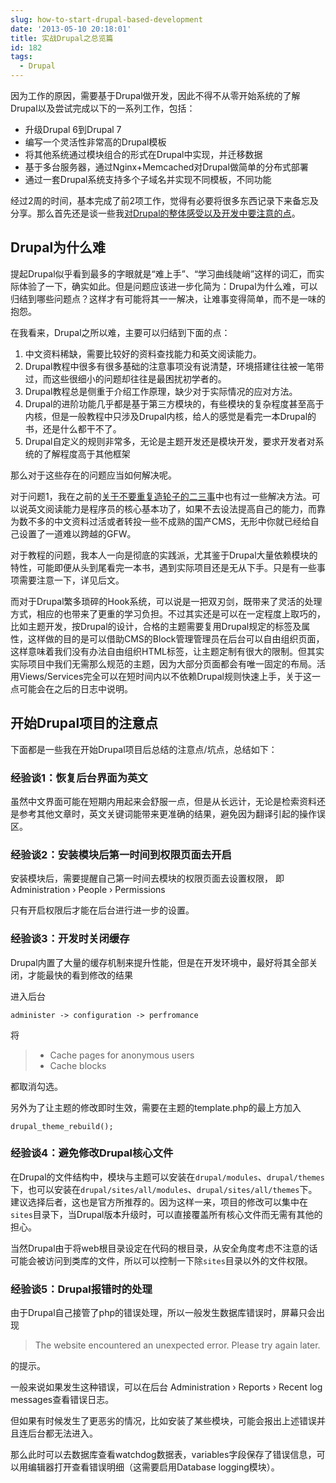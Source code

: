 ```yaml
---
slug: how-to-start-drupal-based-development
date: '2013-05-10 20:18:01'
title: 实战Drupal之总览篇
id: 182
tags:
  - Drupal
---
```


因为工作的原因，需要基于Drupal做开发，因此不得不从零开始系统的了解Drupal以及尝试完成以下的一系列工作，包括：

- 升级Drupal 6到Drupal 7
- 编写一个灵活性非常高的Drupal模板
- 将其他系统通过模块组合的形式在Drupal中实现，并迁移数据
- 基于多台服务器，通过Nginx+Memcached对Drupal做简单的分布式部署
- 通过一套Drupal系统支持多个子域名并实现不同模板，不同功能

经过2周的时间，基本完成了前2项工作，觉得有必要将很多东西记录下来备忘及分享。那么首先还是谈一些我[对Drupal的整体感受以及开发中要注意的点](http://avnpc.com/pages/how-to-start-drupal-based-development)。


## Drupal为什么难

提起Drupal似乎看到最多的字眼就是“难上手”、“学习曲线陡峭”这样的词汇，而实际体验了一下，确实如此。但是问题应该进一步化简为：Drupal为什么难，可以归结到哪些问题点？这样才有可能将其一一解决，让难事变得简单，而不是一味的抱怨。

在我看来，Drupal之所以难，主要可以归结到下面的点：

1. 中文资料稀缺，需要比较好的资料查找能力和英文阅读能力。
2. Drupal教程中很多有很多基础的注意事项没有说清楚，环境搭建往往被一笔带过，而这些很细小的问题却往往是最困扰初学者的。
3. Drupal教程总是侧重于介绍工作原理，缺少对于实际情况的应对方法。
4. Drupal的进阶功能几乎都是基于第三方模块的，有些模块的复杂程度甚至高于内核，但是一般教程中只涉及Drupal内核，给人的感觉是看完一本Drupal的书，还是什么都干不了。
5. Drupal自定义的规则非常多，无论是主题开发还是模块开发，要求开发者对系统的了解程度高于其他框架

那么对于这些存在的问题应当如何解决呢。

对于问题1，我在之前的[关于不要重复造轮子的二三事](http://avnpc.com/pages/howto-find-best-wheel-for-programming)中也有过一些解决方法。可以说英文阅读能力是程序员的核心基本功了，如果不去设法提高自己的能力，而靠为数不多的中文资料过活或者转投一些不成熟的国产CMS，无形中你就已经给自己设置了一道难以跨越的GFW。

对于教程的问题，我本人一向是彻底的实践派，尤其鉴于Drupal大量依赖模块的特性，可能即便从头到尾看完一本书，遇到实际项目还是无从下手。只是有一些事项需要注意一下，详见后文。

而对于Drupal繁多琐碎的Hook系统，可以说是一把双刃剑，既带来了灵活的处理方式，相应的也带来了更重的学习负担。不过其实还是可以在一定程度上取巧的，比如主题开发，按Drupal的设计，合格的主题需要复用Drupal规定的标签及属性，这样做的目的是可以借助CMS的Block管理管理员在后台可以自由组织页面，这样意味着我们没有办法自由组织HTML标签，让主题定制有很大的限制。但其实实际项目中我们无需那么规范的主题，因为大部分页面都会有唯一固定的布局。活用Views/Services完全可以在短时间内以不依赖Drupal规则快速上手，关于这一点可能会在之后的日志中说明。

## 开始Drupal项目的注意点

下面都是一些我在开始Drupal项目后总结的注意点/坑点，总结如下：


### 经验谈1：恢复后台界面为英文

虽然中文界面可能在短期内用起来会舒服一点，但是从长远计，无论是检索资料还是参考其他文章时，英文关键词能带来更准确的结果，避免因为翻译引起的操作误区。


### 经验谈2：安装模块后第一时间到权限页面去开启

安装模块后，需要提醒自己第一时间去模块的权限页面去设置权限， 即Administration › People › Permissions

只有开启权限后才能在后台进行进一步的设置。


### 经验谈3：开发时关闭缓存

Drupal内置了大量的缓存机制来提升性能，但是在开发环境中，最好将其全部关闭，才能最快的看到修改的结果

进入后台

```
administer -> configuration -> perfromance
```

将

> - Cache pages for anonymous users
> - Cache blocks

都取消勾选。

另外为了让主题的修改即时生效，需要在主题的template.php的最上方加入

```
drupal_theme_rebuild();
```


### 经验谈4：避免修改Drupal核心文件

在Drupal的文件结构中，模块与主题可以安装在`drupal/modules`、`drupal/themes`下，也可以安装在`drupal/sites/all/modules`、`drupal/sites/all/themes`下。建议选择后者，这也是官方所推荐的。因为这样一来，项目的修改可以集中在`sites`目录下，当Drupal版本升级时，可以直接覆盖所有核心文件而无需有其他的担心。

当然Drupal由于将web根目录设定在代码的根目录，从安全角度考虑不注意的话可能会被访问到类库的文件，所以可以控制一下除`sites`目录以外的文件权限。


### 经验谈5：Drupal报错时的处理

由于Drupal自己接管了php的错误处理，所以一般发生数据库错误时，屏幕只会出现

> The website encountered an unexpected error. Please try again later.

的提示。

一般来说如果发生这种错误，可以在后台 Administration › Reports ›  Recent log messages查看错误日志。

但如果有时候发生了更恶劣的情况，比如安装了某些模块，可能会报出上述错误并且连后台都无法进入。

那么此时可以去数据库查看watchdog数据表，variables字段保存了错误信息，可以用编辑器打开查看错误明细（这需要启用Database logging模块）。


